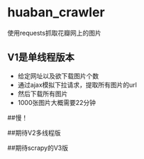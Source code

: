 # huaban_crawler
使用requests抓取花瓣网上的图片

## V1是单线程版本
- 给定网址以及欲下载图片个数
- 通过ajax模拟下拉请求，提取所有图片的url
- 然后下载所有图片
- 1000张图片大概需要22分钟

##慢！

##期待V2多线程版

##期待scrapy的V3版
